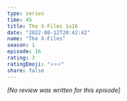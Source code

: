 ```yaml
---
type: series
time: 45
title: The X-Files 1x16
date: "2022-08-12T20:42:42"
name: "The X-Files"
season: 1
episode: 16
rating: 3
ratingEmoji: "⭐️⭐️⭐️"
share: false
---
```


*[No review was written for this episode]*